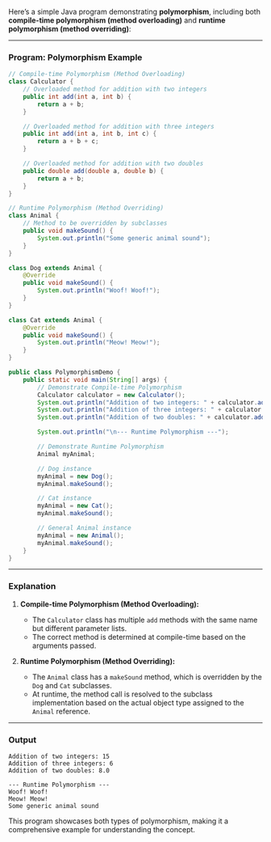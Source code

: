 Here’s a simple Java program demonstrating **polymorphism**, including both **compile-time polymorphism (method overloading)** and **runtime polymorphism (method overriding)**:

---

### **Program: Polymorphism Example**

```java
// Compile-time Polymorphism (Method Overloading)
class Calculator {
    // Overloaded method for addition with two integers
    public int add(int a, int b) {
        return a + b;
    }

    // Overloaded method for addition with three integers
    public int add(int a, int b, int c) {
        return a + b + c;
    }

    // Overloaded method for addition with two doubles
    public double add(double a, double b) {
        return a + b;
    }
}

// Runtime Polymorphism (Method Overriding)
class Animal {
    // Method to be overridden by subclasses
    public void makeSound() {
        System.out.println("Some generic animal sound");
    }
}

class Dog extends Animal {
    @Override
    public void makeSound() {
        System.out.println("Woof! Woof!");
    }
}

class Cat extends Animal {
    @Override
    public void makeSound() {
        System.out.println("Meow! Meow!");
    }
}

public class PolymorphismDemo {
    public static void main(String[] args) {
        // Demonstrate Compile-time Polymorphism
        Calculator calculator = new Calculator();
        System.out.println("Addition of two integers: " + calculator.add(5, 10));
        System.out.println("Addition of three integers: " + calculator.add(1, 2, 3));
        System.out.println("Addition of two doubles: " + calculator.add(5.5, 2.5));

        System.out.println("\n--- Runtime Polymorphism ---");

        // Demonstrate Runtime Polymorphism
        Animal myAnimal;

        // Dog instance
        myAnimal = new Dog();
        myAnimal.makeSound();

        // Cat instance
        myAnimal = new Cat();
        myAnimal.makeSound();

        // General Animal instance
        myAnimal = new Animal();
        myAnimal.makeSound();
    }
}
```

---

### **Explanation**

1. **Compile-time Polymorphism (Method Overloading):**
   - The `Calculator` class has multiple `add` methods with the same name but different parameter lists.
   - The correct method is determined at compile-time based on the arguments passed.

2. **Runtime Polymorphism (Method Overriding):**
   - The `Animal` class has a `makeSound` method, which is overridden by the `Dog` and `Cat` subclasses.
   - At runtime, the method call is resolved to the subclass implementation based on the actual object type assigned to the `Animal` reference.

---

### **Output**

```
Addition of two integers: 15
Addition of three integers: 6
Addition of two doubles: 8.0

--- Runtime Polymorphism ---
Woof! Woof!
Meow! Meow!
Some generic animal sound
``` 

This program showcases both types of polymorphism, making it a comprehensive example for understanding the concept.